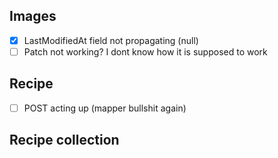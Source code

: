 ## Images
- [x] LastModifiedAt field not propagating (null)
- [ ] Patch not working? I dont know how it is supposed to work

## Recipe
- [ ] POST acting up (mapper bullshit again)

## Recipe collection